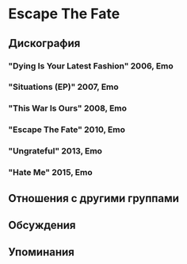 # Escape The Fate



## Дискография

### "Dying Is Your Latest Fashion" 2006, Emo



### "Situations (EP)" 2007, Emo



### "This War Is Ours" 2008, Emo



### "Escape The Fate" 2010, Emo



### "Ungrateful" 2013, Emo



### "Hate Me" 2015, Emo




## Отношения с другими группами


## Обсуждения


## Упоминания

